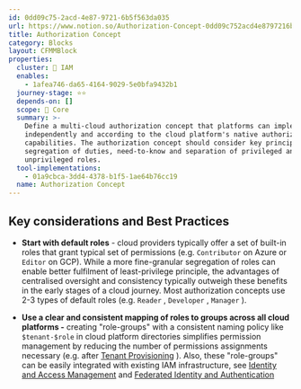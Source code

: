 ```yaml
---
id: 0dd09c75-2acd-4e87-9721-6b5f563da035
url: https://www.notion.so/Authorization-Concept-0dd09c752acd4e8797216b5f563da035
title: Authorization Concept
category: Blocks
layout: CFMMBlock
properties:
  cluster: 🔐 IAM
  enables:
    - 1afea746-da65-4164-9029-5e0bfa9432b1
  journey-stage: ⭐️⭐️
  depends-on: []
  scope: 🏢 Core
  summary: >-
    Define a multi-cloud authorization concept that platforms can implement
    independently and according to the cloud platform's native authorization
    capabilities. The authorization concept should consider key principles like
    segregation of duties, need-to-know and separation of privileged and
    unprivileged roles.
  tool-implementations:
    - 01a9cbca-3dd4-4378-b1f5-1ae64b76cc19
  name: Authorization Concept
---
```


## Key considerations and Best Practices

- **Start with default roles** - cloud providers typically offer a set of built-in roles that grant typical set of permissions (e.g. `Contributor` on Azure or `Editor` on GCP). While a more fine-granular segregation of roles can enable better fulfilment of least-privilege principle, the advantages of centralised oversight and consistency typically outweigh these benefits in the early stages of a cloud journey. Most authorization concepts use 2-3 types of default roles (e.g. `Reader` , `Developer` , `Manager` ).

- **Use a clear and consistent mapping of roles to groups across all cloud platforms -** creating "role-groups" with a consistent naming policy like `$tenant-$role` in cloud platform directories simplifies permission management by reducing the number of permissions assignments necessary (e.g. after [Tenant Provisioning](/explore/blocks/tenant-provisioning.md) ). Also, these "role-groups" can be easily integrated with existing IAM infrastructure, see [Identity and Access Management](/explore/blocks/identity-and-access-management.md) and [Federated Identity and Authentication](/explore/blocks/federated-identity-and-authentication.md) 

